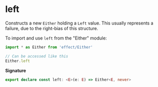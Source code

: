 # left

Constructs a new `Either` holding a `Left` value. This usually represents a failure, due to the right-bias of this
structure.

To import and use `left` from the "Either" module:

```ts
import * as Either from 'effect/Either'

// Can be accessed like this
Either.left
```

**Signature**

```ts
export declare const left: <E>(e: E) => Either<E, never>
```
